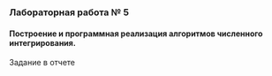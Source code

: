 ### Лабораторная работа № 5

#### Построение и программная реализация алгоритмов численного интегрирования.

Задание в отчете